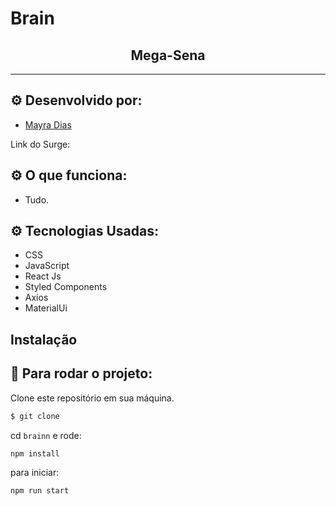 # Brain
<h2 align="center">Mega-Sena</h2>

<hr/>

## ⚙️ Desenvolvido por: 
- [Mayra Dias](https://github.com/Mayra-bdias)

Link do Surge: 

## ⚙️ O que funciona:
- Tudo.

## ⚙️ Tecnologias Usadas:
- CSS
- JavaScript
- React Js
- Styled Components
- Axios
- MaterialUi

## Instalação

## 🏁 Para rodar o projeto:

Clone este repositório em sua máquina.

```bash
$ git clone 
```

cd `brainn` e rode:

```bash
npm install
```

para iniciar:

```bash
npm run start
```

<br/>
